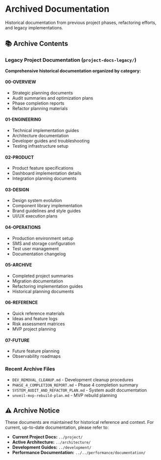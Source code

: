 # Archived Documentation

Historical documentation from previous project phases, refactoring efforts, and legacy implementations.

## 📚 Archive Contents

### Legacy Project Documentation (`project-docs-legacy/`)
**Comprehensive historical documentation organized by category:**

#### 00-OVERVIEW
- Strategic planning documents
- Audit summaries and optimization plans
- Phase completion reports
- Refactor planning materials

#### 01-ENGINEERING
- Technical implementation guides
- Architecture documentation
- Developer guides and troubleshooting
- Testing infrastructure setup

#### 02-PRODUCT
- Product feature specifications
- Dashboard implementation details
- Integration planning documents

#### 03-DESIGN
- Design system evolution
- Component library implementation
- Brand guidelines and style guides
- UI/UX execution plans

#### 04-OPERATIONS
- Production environment setup
- SMS and storage configuration
- Test user management
- Documentation changelog

#### 05-ARCHIVE
- Completed project summaries
- Migration documentation
- Refactoring implementation guides
- Historical planning documents

#### 06-REFERENCE
- Quick reference materials
- Ideas and feature logs
- Risk assessment matrices
- MVP project planning

#### 07-FUTURE
- Future feature planning
- Observability roadmaps

### Recent Archive Files
- `DEV_REMOVAL_CLEANUP.md` - Development cleanup procedures
- `PHASE_4_COMPLETION_REPORT.md` - Phase 4 completion summary
- `SYSTEM_AUDIT_AND_REFACTOR_PLAN.md` - System audit documentation
- `unveil-mvp-rebuild-plan.md` - MVP rebuild planning

## ⚠️ Archive Notice

These documents are maintained for historical reference and context. For current, up-to-date documentation, please refer to:

- **Current Project Docs:** `../project/`
- **Active Architecture:** `../architecture/`
- **Development Guides:** `../development/`
- **Performance Documentation:** `../../performance/documentation/`